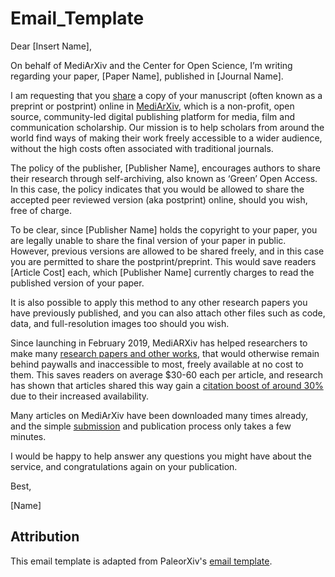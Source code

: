 # Email_Template

Dear [Insert Name],

On behalf of MediArXiv and the Center for Open Science, I’m writing regarding your paper, [Paper Name], published in [Journal Name].

I am requesting that you [share](https://mediarxiv.org/submit) a copy of your manuscript (often known as a preprint or postprint) online in [MediArXiv](https://mediarxiv.org), which is a non-profit, open source, community-led digital publishing platform for media, film and communication scholarship. Our mission is to help scholars from around the world find ways of making their work freely accessible to a wider audience, without the high costs often associated with traditional journals.

The policy of the publisher, [Publisher Name], encourages authors to share their research through self-archiving, also known as ‘Green’ Open Access. In this case, the policy indicates that you would be allowed to share the accepted peer reviewed version (aka postprint) online, should you wish, free of charge.

To be clear, since [Publisher Name] holds the copyright to your paper, you are legally unable to share the final version of your paper in public. However, previous versions are allowed to be shared freely, and in this case you are permitted to share the postprint/preprint. This would save readers [Article Cost] each, which [Publisher Name] currently charges to read the published version of your paper.

It is also possible to apply this method to any other research papers you have previously published, and you can also attach other files such as code, data, and full-resolution images too should you wish.

Since launching in February 2019, MediARXiv has helped researchers to make many [research papers and other works](https://mediarxiv.org/discover), that would otherwise remain behind paywalls and inaccessible to most, freely available at no cost to them. This saves readers on average $30-60 each per article, and research has shown that articles shared this way gain a [citation boost of around 30%](https://peerj.com/articles/4375/) due to their increased availability.

Many articles on MediArXiv have been downloaded many times already, and the simple [submission](https://mediarxiv.org/submit) and publication process only takes a few minutes.  

I would be happy to help answer any questions you might have about the service, and congratulations again on your publication.

Best,

[Name]

## Attribution

This email template is adapted from PaleorXiv's [email template](). 
